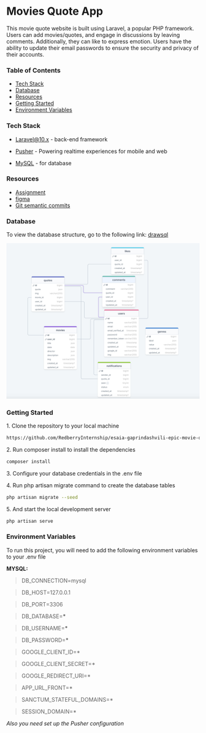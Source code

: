 # Movies Quote App

This movie quote website is built using Laravel, a popular PHP framework. Users can add movies/quotes, and engage in discussions by leaving comments. Additionally, they can like to express emotion. Users have the ability to update their email passwords to ensure the security and privacy of their accounts.

### Table of Contents

-   [Tech Stack](#tech-stack)
-   [Database](#Database)
-   [Resources](#resources)
-   [Getting Started](#getting-started)
-   [Environment Variables](#environment-variables)

### Tech Stack

-   [Laravel@10.x](https://laravel.com/docs/10.x) - back-end framework
-   [Pusher](https://pusher.com/) - Powering realtime experiences for mobile and web

-   [MySQL](https://www.mysql.com/) - for database

### Resources

-   [Assignment](https://redberry.gitbook.io/assignment-iv-movie-quotes-1/)
-   [figma](https://www.figma.com/file/5uMXCg3itJwpzh9cVIK3hA/Movie-Quotes-Bootcamp-assignment?type=design&node-id=0-1&mode=design)
-   [Git semantic commits](https://redberry.gitbook.io/resources/other/git-is-semantikuri-komitebi)

### Database

To view the database structure, go to the following link: [drawsql](https://drawsql.app/teams/my-team-704/diagrams/epic-movie)

![App Screenshot](/readme/drawsql.jpg)

### Getting Started

1\. Clone the repository to your local machine

```sh
https://github.com/RedberryInternship/esaia-gaprindashvili-epic-movie-quotes-back.git
```

2\. Run composer install to install the dependencies

```sh
composer install
```

3\. Configure your database credentials in the .env file

4\. Run php artisan migrate command to create the database tables

```sh
php artisan migrate --seed
```

5\. And start the local development server

```sh
php artisan serve
```

### Environment Variables

To run this project, you will need to add the following environment variables to your .env file

**MYSQL:**

> DB_CONNECTION=mysql

> DB_HOST=127.0.0.1

> DB_PORT=3306

> DB_DATABASE=**\***

> DB_USERNAME=**\***

> DB_PASSWORD=**\***

> GOOGLE_CLIENT_ID=\*

> GOOGLE_CLIENT_SECRET=\*

> GOOGLE_REDIRECT_URI=\*

> APP_URL_FRONT=\*

> SANCTUM_STATEFUL_DOMAINS=\*

> SESSION_DOMAIN=\*

_Also you need set up the Pusher configuration_
